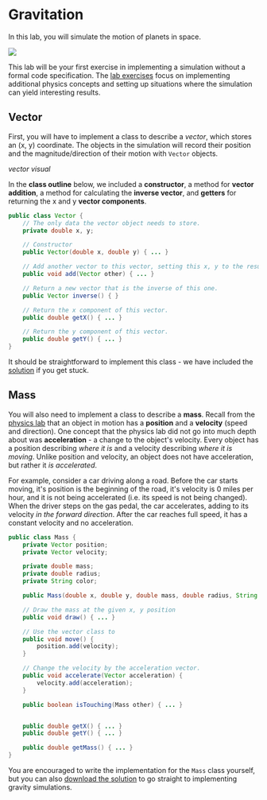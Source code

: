 # Gravitation

In this lab, you will simulate the motion of planets in space.

![](java/gravity/example.gif)

This lab will be your first exercise in implementing a simulation without a formal code specification. The [lab exercises](#exercises) focus on implementing additional physics concepts and setting up situations where the simulation can yield interesting results.

## Vector

First, you will have to implement a class to describe a *vector*, which stores an (x, y) coordinate. The objects in the simulation will record their position and the magnitude/direction of their motion with `Vector` objects.

*vector visual*

In the **class outline** below, we included a **constructor**, a method for **vector addition**, a method for calculating the **inverse vector**, and **getters** for returning the x and y **vector components**.

```java
public class Vector {
	// The only data the vector object needs to store.
	private double x, y;

	// Constructor
	public Vector(double x, double y) { ... }

	// Add another vector to this vector, setting this x, y to the resulting vector.
	public void add(Vector other) { ... }

	// Return a new vector that is the inverse of this one.
	public Vector inverse() { }

	// Return the x component of this vector.
	public double getX() { ... }

	// Return the y component of this vector.
	public double getY() { ... }
}
```

It should be straightforward to implement this class - we have included the [solution](java/gravity/Vector.java) if you get stuck.

## Mass

You will also need to implement a class to describe a **mass**. Recall from the [physics lab](java/physics/#motion) that an object in motion has a **position** and a **velocity** (speed and direction). One concept that the physics lab did not go into much depth about was **acceleration** - a change to the object's velocity. Every object has a position describing *where it is* and a velocity describing *where it is moving*. Unlike position and velocity, an object does not have acceleration, but rather it *is accelerated*.

For example, consider a car driving along a road. Before the car starts moving, it's position is the beginning of the road, it's velocity is 0 miles per hour, and it is not being accelerated (i.e. its speed is not being changed). When the driver steps on the gas pedal, the car accelerates, adding to its velocity *in the forward direction*. After the car reaches full speed, it has a constant velocity and no acceleration.

```java
public class Mass {
	private Vector position;
	private Vector velocity;

	private double mass;
	private double radius;
	private String color;

	public Mass(double x, double y, double mass, double radius, String color) { ... }

	// Draw the mass at the given x, y position
	public void draw() { ... }

	// Use the vector class to
	public void move() {
		position.add(velocity);
	}

	// Change the velocity by the acceleration vector.
	public void accelerate(Vector acceleration) {
		velocity.add(acceleration);
	}

	public boolean isTouching(Mass other) { ... }


	public double getX() { ... }
	public double getY() { ... }

	public double getMass() { ... }
}
```

You are encouraged to write the implementation for the `Mass` class yourself, but you can also [download the solution](java/gravity/Mass.java) to go straight to implementing gravity simulations.
